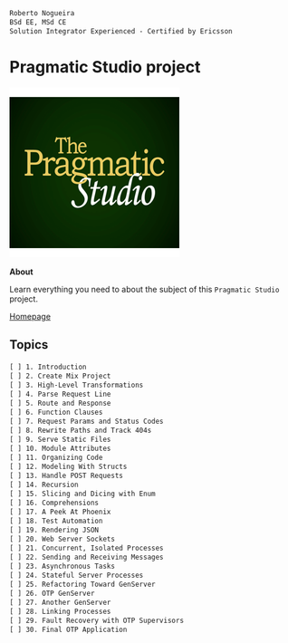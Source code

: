 ```
Roberto Nogueira  
BSd EE, MSd CE
Solution Integrator Experienced - Certified by Ericsson
```
# Pragmatic Studio project

![coursera image](images/pragmaticstudio.png)

**About**

Learn everything you need to about the subject of this `Pragmatic Studio` project.

[Homepage](https://online.pragmaticstudio.com/courses/elixir)

## Topics
```
[ ] 1. Introduction
[ ] 2. Create Mix Project
[ ] 3. High-Level Transformations
[ ] 4. Parse Request Line
[ ] 5. Route and Response
[ ] 6. Function Clauses
[ ] 7. Request Params and Status Codes
[ ] 8. Rewrite Paths and Track 404s
[ ] 9. Serve Static Files
[ ] 10. Module Attributes
[ ] 11. Organizing Code
[ ] 12. Modeling With Structs
[ ] 13. Handle POST Requests
[ ] 14. Recursion
[ ] 15. Slicing and Dicing with Enum
[ ] 16. Comprehensions
[ ] 17. A Peek At Phoenix
[ ] 18. Test Automation
[ ] 19. Rendering JSON
[ ] 20. Web Server Sockets
[ ] 21. Concurrent, Isolated Processes
[ ] 22. Sending and Receiving Messages
[ ] 23. Asynchronous Tasks
[ ] 24. Stateful Server Processes
[ ] 25. Refactoring Toward GenServer
[ ] 26. OTP GenServer
[ ] 27. Another GenServer
[ ] 28. Linking Processes
[ ] 29. Fault Recovery with OTP Supervisors
[ ] 30. Final OTP Application
```

